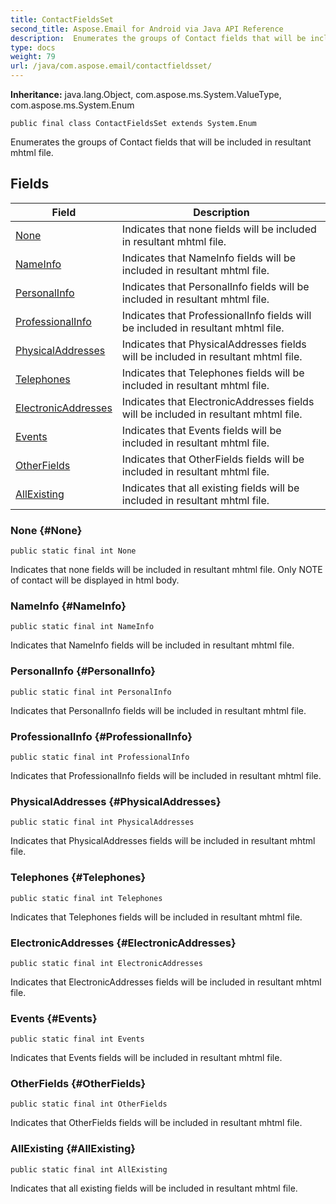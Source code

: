 ```yaml
---
title: ContactFieldsSet
second_title: Aspose.Email for Android via Java API Reference
description:  Enumerates the groups of Contact fields that will be included in resultant mhtml file.
type: docs
weight: 79
url: /java/com.aspose.email/contactfieldsset/
---
```

**Inheritance:**
java.lang.Object, com.aspose.ms.System.ValueType, com.aspose.ms.System.Enum
```
public final class ContactFieldsSet extends System.Enum
```

Enumerates the groups of Contact fields that will be included in resultant mhtml file.
## Fields

| Field | Description |
| --- | --- |
| [None](#None) | Indicates that none fields will be included in resultant mhtml file. |
| [NameInfo](#NameInfo) | Indicates that NameInfo fields will be included in resultant mhtml file. |
| [PersonalInfo](#PersonalInfo) | Indicates that PersonalInfo fields will be included in resultant mhtml file. |
| [ProfessionalInfo](#ProfessionalInfo) | Indicates that ProfessionalInfo fields will be included in resultant mhtml file. |
| [PhysicalAddresses](#PhysicalAddresses) | Indicates that PhysicalAddresses fields will be included in resultant mhtml file. |
| [Telephones](#Telephones) | Indicates that Telephones fields will be included in resultant mhtml file. |
| [ElectronicAddresses](#ElectronicAddresses) | Indicates that ElectronicAddresses fields will be included in resultant mhtml file. |
| [Events](#Events) | Indicates that Events fields will be included in resultant mhtml file. |
| [OtherFields](#OtherFields) | Indicates that OtherFields fields will be included in resultant mhtml file. |
| [AllExisting](#AllExisting) | Indicates that all existing fields will be included in resultant mhtml file. |
### None {#None}
```
public static final int None
```


Indicates that none fields will be included in resultant mhtml file. Only NOTE of contact will be displayed in html body.

### NameInfo {#NameInfo}
```
public static final int NameInfo
```


Indicates that NameInfo fields will be included in resultant mhtml file.

### PersonalInfo {#PersonalInfo}
```
public static final int PersonalInfo
```


Indicates that PersonalInfo fields will be included in resultant mhtml file.

### ProfessionalInfo {#ProfessionalInfo}
```
public static final int ProfessionalInfo
```


Indicates that ProfessionalInfo fields will be included in resultant mhtml file.

### PhysicalAddresses {#PhysicalAddresses}
```
public static final int PhysicalAddresses
```


Indicates that PhysicalAddresses fields will be included in resultant mhtml file.

### Telephones {#Telephones}
```
public static final int Telephones
```


Indicates that Telephones fields will be included in resultant mhtml file.

### ElectronicAddresses {#ElectronicAddresses}
```
public static final int ElectronicAddresses
```


Indicates that ElectronicAddresses fields will be included in resultant mhtml file.

### Events {#Events}
```
public static final int Events
```


Indicates that Events fields will be included in resultant mhtml file.

### OtherFields {#OtherFields}
```
public static final int OtherFields
```


Indicates that OtherFields fields will be included in resultant mhtml file.

### AllExisting {#AllExisting}
```
public static final int AllExisting
```


Indicates that all existing fields will be included in resultant mhtml file.


